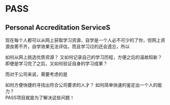 # PASS
## Personal Accreditation ServiceS 

现在每个人都可以从网上获取学习资源，自学是一个人必不可少的了你，但网上资源良莠不齐，自学效果无法评估，而且学习过的还会遗忘，所以

  如何从网上挑选优质资源？ 
  又如何记录自己的学习历程，方便之后的温故知新？ 
  即便是学习完了之后，又如何验证自身的学习成果？  
  
而对于公司来说，需要考虑的是  

  如何方便快捷的寻找出符合公司要求的人才？ 
  如何简单快速的鉴定出一个人的能力？   
  PASS项目就是为了解决这些问题！
